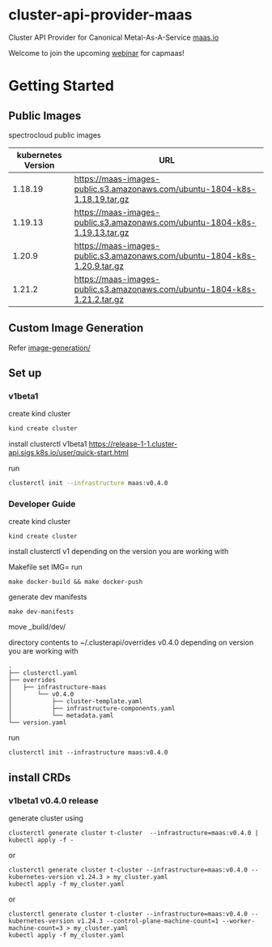 # cluster-api-provider-maas
Cluster API Provider for Canonical Metal-As-A-Service [maas.io](https://maas.io/)

Welcome to join the upcoming [webinar](https://www.spectrocloud.com/webinars/managing-bare-metal-k8s-like-any-other-cluster/) for capmaas!


# Getting Started

## Public Images
spectrocloud public images

| kubernetes Version | URL                                                                        |
|--------------------|----------------------------------------------------------------------------|
| 1.18.19            | https://maas-images-public.s3.amazonaws.com/ubuntu-1804-k8s-1.18.19.tar.gz |
| 1.19.13            | https://maas-images-public.s3.amazonaws.com/ubuntu-1804-k8s-1.19.13.tar.gz |
| 1.20.9             | https://maas-images-public.s3.amazonaws.com/ubuntu-1804-k8s-1.20.9.tar.gz  |
| 1.21.2             | https://maas-images-public.s3.amazonaws.com/ubuntu-1804-k8s-1.21.2.tar.gz  |



## Custom Image Generation
Refer [image-generation/](image-generation/README.md)

## Set up

### v1beta1
create kind cluster

```bash
kind create cluster
```

install clusterctl v1beta1
https://release-1-1.cluster-api.sigs.k8s.io/user/quick-start.html

run
```bash
clusterctl init --infrastructure maas:v0.4.0
```


### Developer Guide
create kind cluster

```shell
kind create cluster
```

install clusterctl v1 depending on the version you are working with

Makefile set IMG=<your docker repo>
run 
```shell
make docker-build && make docker-push
```
    
generate dev manifests
```shell
make dev-manifests
```

move 
    _build/dev/

directory contents to ~/.clusterapi/overrides v0.4.0 depending on version you are working with

```text
.
├── clusterctl.yaml
├── overrides
│   ├── infrastructure-maas
│       └── v0.4.0
│           ├── cluster-template.yaml
│           ├── infrastructure-components.yaml
│           └── metadata.yaml
└── version.yaml

```


run
```shell
clusterctl init --infrastructure maas:v0.4.0
```


## install CRDs

### v1beta1 v0.4.0 release
generate cluster using
```shell
clusterctl generate cluster t-cluster  --infrastructure=maas:v0.4.0 | kubectl apply -f -
```
or
```
clusterctl generate cluster t-cluster --infrastructure=maas:v0.4.0 --kubernetes-version v1.24.3 > my_cluster.yaml
kubectl apply -f my_cluster.yaml
```
or
```
clusterctl generate cluster t-cluster --infrastructure=maas:v0.4.0 --kubernetes-version v1.24.3 --control-plane-machine-count=1 --worker-machine-count=3 > my_cluster.yaml
kubectl apply -f my_cluster.yaml
```